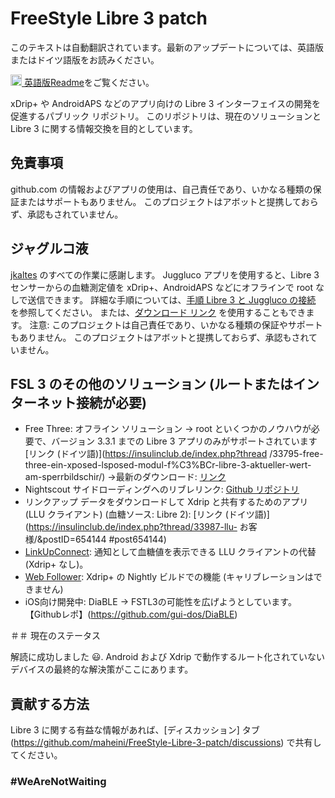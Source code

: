 
# FreeStyle Libre 3 patch

このテキストは自動翻訳されています。最新のアップデートについては、英語版またはドイツ語版をお読みください。

<a href="README.md"><img alt="EN" src="https://user-images.githubusercontent.com/65506676/190852356-073bf576-6e3a-45f3-a658-be1c4a8d7286.png" width="18px" /> 英語版Readme</a>をご覧ください。

xDrip+ や AndroidAPS などのアプリ向けの Libre 3 インターフェイスの開発を促進するパブリック リポジトリ。 このリポジトリは、現在のソリューションと Libre 3 に関する情報交換を目的としています。

## 免責事項

github.com の情報およびアプリの使用は、自己責任であり、いかなる種類の保証またはサポートもありません。 このプロジェクトはアボットと提携しておらず、承認もされていません。

## ジャグルコ液

[jkaltes](https://www.juggluco.nl/) のすべての作業に感謝します。 Juggluco アプリを使用すると、Libre 3 センサーからの血糖測定値を xDrip+、AndroidAPS などにオフラインで root なしで送信できます。 詳細な手順については、[手順 Libre 3 と Juggluco の接続](./Juggluco-solution/juggluco-direct-instructions/en/instructions.md) を参照してください。 または、[ダウンロード リンク](./Juggluco-solution/versions/latest/Juggluco.apk?raw=1) を使用することもできます。 注意: このプロジェクトは自己責任であり、いかなる種類の保証やサポートもありません。 このプロジェクトはアボットと提携しておらず、承認もされていません。

## FSL 3 のその他のソリューション (ルートまたはインターネット接続が必要)

- Free Three: オフライン ソリューション -> root といくつかのノウハウが必要で、バージョン 3.3.1 までの Libre 3 アプリのみがサポートされています [リンク (ドイツ語)](https://insulinclub.de/index.php?thread /33795-free-three-ein-xposed-lsposed-modul-f%C3%BCr-libre-3-aktueller-wert-am-sperrbildschir/)
       ->最新のダウンロード: [リンク](https://mega.nz/file/H51h3ILS#65mfhvDvPbtnbdWSOeXHHNxABDD60nP7iODxaDN_QPk)
- Nightscout サイドローディングへのリブレリンク: [Github リポジトリ](https://github.com/timoschlueter/nightscout-librelink-up)
- リンクアップ データをダウンロードして Xdrip と共有するためのアプリ (LLU クライアント) (血糖ソース: Libre 2): [リンク (ドイツ語)](https://insulinclub.de/index.php?thread/33987-llu- お客様/&postID=654144 #post654144)
- [LinkUpConnect](https://github.com/cmtjk/LinkUpConnect): 通知として血糖値を表示できる LLU クライアントの代替 (Xdrip+ なし)。
- [Web Follower](https://xdrip.readthedocs.io/en/latest/install/webfollower/): Xdrip+ の Nightly ビルドでの機能 (キャリブレーションはできません)
- iOS向け開発中: DiaBLE -> FSTL3の可能性を広げようとしています。 【Githubレポ】(https://github.com/gui-dos/DiaBLE)

＃＃ 現在のステータス

解読に成功しました :smiley:. Android および Xdrip で動作するルート化されていないデバイスの最終的な解決策がここにあります。

## 貢献する方法

Libre 3 に関する有益な情報があれば、[ディスカッション] タブ (https://github.com/maheini/FreeStyle-Libre-3-patch/discussions) で共有してください。

### #WeAreNotWaiting
